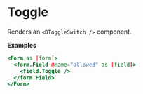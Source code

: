 # Toggle

Renders an `<DToggleSwitch />` component.

**Examples**

```hbs
<Form as |form|>
  <form.Field @name="allowed" as |field|>
    <field.Toggle />
  </form.Field>
</Form>
```
